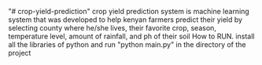 "# crop-yield-prediction" 
crop yield prediction system is machine learning system that was developed to help kenyan farmers predict their yield by selecting county where he/she lives, their favorite crop, season, temperature level, amount of rainfall, and ph of their soil
How to RUN.
install all the libraries of python and run "python main.py" in the directory of the project

